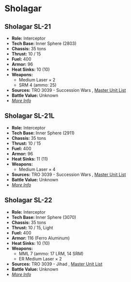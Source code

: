 # Sholagar 

## Sholagar SL-21 

- **Role:** Interceptor 
- **Tech Base:** Inner Sphere (2803) 
- **Chassis:** 35 tons 
- **Thrust:** 10 / 15 
- **Fuel:** 400 
- **Armor:** 96 
- **Heat Sinks:** 10 (10) 
- **Weapons:** 
  - Medium Laser × 2 
  - SRM 4 (ammo: 25) 
- **Sources:** TRO 3039 - Succession Wars , [Master Unit List](http://masterunitlist.info/Unit/Details/2935) 
- **Battle Value:** Unknown 
- [*More Info*](sholagar/sholagar_sl-21.md) 

## Sholagar SL-21L 

- **Role:** Interceptor 
- **Tech Base:** Inner Sphere (2911) 
- **Chassis:** 35 tons 
- **Thrust:** 10 / 15 
- **Fuel:** 400 
- **Armor:** 96 
- **Heat Sinks:** 11 (11) 
- **Weapons:** 
  - Medium Laser × 4 
- **Sources:** TRO 3039 - Succession Wars , [Master Unit List](http://masterunitlist.info/Unit/Details/2936) 
- **Battle Value:** Unknown 
- [*More Info*](sholagar/sholagar_sl-21l.md) 

## Sholagar SL-22 

- **Role:** Interceptor 
- **Tech Base:** Inner Sphere (3070) 
- **Chassis:** 35 tons 
- **Thrust:** 10 / 15, Light 
- **Fuel:** 400 
- **Armor:** 116 (Ferro Aluminum) 
- **Heat Sinks:** 10 (10) 
- **Weapons:** 
  - MML 7 (ammo: 17 LRM, 14 SRM) 
  - ER Medium Laser × 2 
- **Sources:** TRO 3039 - Jihad , [Master Unit List](http://masterunitlist.info/Unit/Details/2937) 
- **Battle Value:** Unknown 
- [*More Info*](sholagar/sholagar_sl-22.md) 


